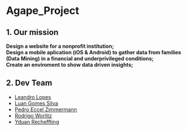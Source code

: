 # Agape_Project
## 1. Our mission
**Design a website for a nonprofit institution;**</br>
**Design a mobile aplication (iOS & Android) to gather data from families (Data Mining) in a financial and underprivileged conditions;**</br>
**Create an enviroment to show data driven insights;**

## 2. Dev Team
* [Leandro Lopes](https://github.com/LopesLeandro/)
* [Luan Gomes Silva](https://github.com/Luan2002/Luan2002)
* [Pedro Eccel Zimmermann](https://github.com/PedroZimmer)
* [Rodrigo Worlitz](https://none)
* [Yduan Recheffting](https://none)

